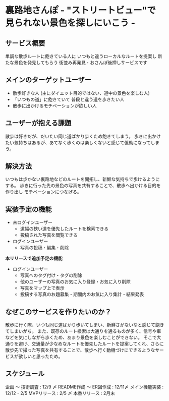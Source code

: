 # 裏路地さんぽ  - "ストリートビュー"で見られない景色を探しにいこう - 

## サービス概要

単調な散歩ルートに飽きている人に
いつもと違うローカルなルートを提案し 新たな景色を発見してもらう
街並み再発見・おさんぽ後押しサービスです

## メインのターゲットユーザー
- 散歩好きな人 (主にダイエット目的ではない、道中の景色を楽しむ人)
- 「いつもの道」に飽きていて 普段と違う道を歩きたい人
- 散歩に出かけるモチベーションが欲しい人

## ユーザーが抱える課題
散歩は好きだが、だいたい同じ道ばかり歩くため飽きてしまう。
歩きに出かけたい気持ちはあるが、あてなく歩くのは楽しくないと感じて億劫になってしまう。

## 解決方法
いつもは歩かない裏路地などのルートを開拓し、新鮮な気持ちで歩けるようにする。
歩きに行った先の景色の写真を共有することで、散歩へ出かける目的を作り出し モチベーションにつなげる。

## 実装予定の機能
- 未ログインユーザー
    - 道幅の狭い道を優先したルートを検索できる
    - 投稿された写真を閲覧できる
- ログインユーザー
    - 写真の投稿・編集・削除

**本リリースで追加予定の機能**
- ログインユーザー
    - 写真へのタグ付け・タグの削除
    - 他のユーザーの写真のお気に入り登録・お気に入り削除
    - 写真をマップ上で表示
    - 投稿する写真のお題募集・期間内のお気に入り集計・結果発表

## なぜこのサービスを作りたいのか？
散歩に行く際、いつも同じ道ばかり歩いてしまい、新鮮さがないなと感じて飽きてしまいがち。
また、既存のルート検索は大通りを通るものが多く、信号や車などを気にしながら歩くため、あまり景色を楽しむことができない。
そこで大通りを避け、交通量が少なめなルートを優先したルートを提案してくれ、さらに散歩先で撮った写真を共有することで、散歩へ行く動機づけにできるようなサービスが欲しいと思ったため。

## スケジュール
企画 〜 技術調査 : 12/9 〆
README作成 〜 ER図作成 : 12/11〆
メイン機能実装 : 12/12 - 2/5
MVPリリース : 2/5 〆
本番リリース : 2月末
